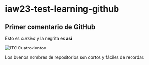 # iaw23-test-learning-github

## Primer comentario de GitHub

Esto es _cursiva_ y la negrita es **así**

![ITC Cuatrovientos](http://www.cuatrovientos.org/wp-content/uploads/2023/03/logo-cuatrovientos-2-1-300x75.png)

Los buenos nombres de repositorios son cortos y fáciles de recordar.

